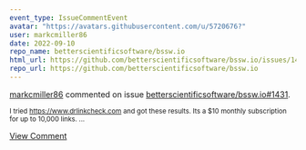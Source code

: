 ```yaml
---
event_type: IssueCommentEvent
avatar: "https://avatars.githubusercontent.com/u/5720676?"
user: markcmiller86
date: 2022-09-10
repo_name: betterscientificsoftware/bssw.io
html_url: https://github.com/betterscientificsoftware/bssw.io/issues/1431
repo_url: https://github.com/betterscientificsoftware/bssw.io
---
```


<a href='https://github.com/markcmiller86' target='_blank'>markcmiller86</a> commented on issue <a href='https://github.com/betterscientificsoftware/bssw.io/issues/1431' target='_blank'>betterscientificsoftware/bssw.io#1431</a>.

<small>I tried https://www.drlinkcheck.com and got these results. Its a $10 monthly subscription for up to 10,000 links....</small>

<a href='https://github.com/betterscientificsoftware/bssw.io/issues/1431' target='_blank'>View Comment</a>